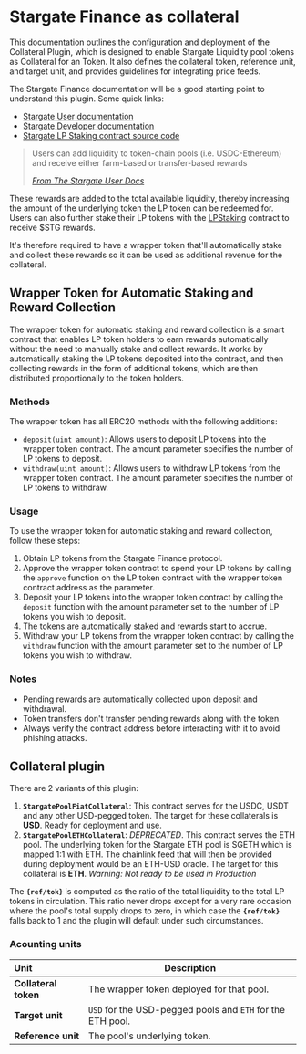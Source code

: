 # Stargate Finance as collateral

This documentation outlines the configuration and deployment of the Collateral Plugin, which is designed to enable Stargate Liquidity pool tokens as Collateral for an Token. It also defines the collateral token, reference unit, and target unit, and provides guidelines for integrating price feeds.

The Stargate Finance documentation will be a good starting point to understand this plugin. Some quick links:

- [Stargate User documentation](https://stargateprotocol.gitbook.io/stargate/v/user-docs/)
- [Stargate Developer documentation](https://stargateprotocol.gitbook.io/stargate/)
- [Stargate LP Staking contract source code](https://etherscan.io/address/0xB0D502E938ed5f4df2E681fE6E419ff29631d62b#code#F1#L1)

> Users can add liquidity to token-chain pools (i.e. USDC-Ethereum) and receive either farm-based or transfer-based rewards
>
> _[From The Stargate User Docs](https://stargateprotocol.gitbook.io/stargate/v/user-docs/stargate-features/pool#overview)_

These rewards are added to the total available liquidity, thereby increasing the amount of the underlying token the LP token can be redeemed for. Users can also further stake their LP tokens with the [LPStaking](https://github.com/stargate-protocol/stargate/blob/main/contracts/LPStaking.sol) contract to receive $STG rewards.

It's therefore required to have a wrapper token that'll automatically stake and collect these rewards so it can be used as additional revenue for the collateral.

## Wrapper Token for Automatic Staking and Reward Collection

The wrapper token for automatic staking and reward collection is a smart contract that enables LP token holders to earn rewards automatically without the need to manually stake and collect rewards. It works by automatically staking the LP tokens deposited into the contract, and then collecting rewards in the form of additional tokens, which are then distributed proportionally to the token holders.

### Methods

The wrapper token has all ERC20 methods with the following additions:

- `deposit(uint amount)`: Allows users to deposit LP tokens into the wrapper token contract. The amount parameter specifies the number of LP tokens to deposit.
- `withdraw(uint amount)`: Allows users to withdraw LP tokens from the wrapper token contract. The amount parameter specifies the number of LP tokens to withdraw.

### Usage

To use the wrapper token for automatic staking and reward collection, follow these steps:

1. Obtain LP tokens from the Stargate Finance protocol.
2. Approve the wrapper token contract to spend your LP tokens by calling the `approve` function on the LP token contract with the wrapper token contract address as the parameter.
3. Deposit your LP tokens into the wrapper token contract by calling the `deposit` function with the amount parameter set to the number of LP tokens you wish to deposit.
4. The tokens are automatically staked and rewards start to accrue.
5. Withdraw your LP tokens from the wrapper token contract by calling the `withdraw` function with the amount parameter set to the number of LP tokens you wish to withdraw.

### Notes

- Pending rewards are automatically collected upon deposit and withdrawal.
- Token transfers don't transfer pending rewards along with the token.
- Always verify the contract address before interacting with it to avoid phishing attacks.

## Collateral plugin

There are 2 variants of this plugin:

1. **`StargatePoolFiatCollateral`**: This contract serves for the USDC, USDT and any other USD-pegged token. The target for these collaterals is **USD**. Ready for deployment and use.
2. **`StargatePoolETHCollateral`**: _DEPRECATED_. This contract serves the ETH pool. The underlying token for the Stargate ETH pool is SGETH which is mapped 1:1 with ETH. The chainlink feed that will then be provided during deployment would be an ETH-USD oracle. The target for this collateral is **ETH**. _Warning: Not ready to be used in Production_

The **`{ref/tok}`** is computed as the ratio of the total liquidity to the total LP tokens in circulation. This ratio never drops except for a very rare occasion where the pool's total supply drops to zero, in which case the **`{ref/tok}`** falls back to 1 and the plugin will default under such circumstances.

### Acounting units

| Unit                 | Description                                                |
| :------------------- | ---------------------------------------------------------- |
| **Collateral token** | The wrapper token deployed for that pool.                  |
| **Target unit**      | `USD` for the USD-pegged pools and `ETH` for the ETH pool. |
| **Reference unit**   | The pool's underlying token.                               |
